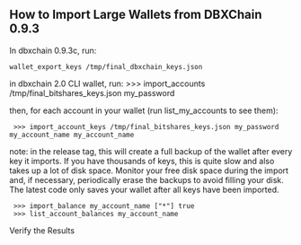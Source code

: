 
## How to Import Large Wallets from DBXChain 0.9.3

In dbxchain 0.9.3c, run: 
    
    wallet_export_keys /tmp/final_dbxchain_keys.json

in dbxchain 2.0 CLI wallet, run:
    >>> import_accounts /tmp/final_bitshares_keys.json my_password

then, for each account in your wallet (run list_my_accounts to see them):

     >>> import_account_keys /tmp/final_bitshares_keys.json my_password my_account_name my_account_name

note: in the release tag, this will create a full backup of the wallet after every key it imports.
If you have thousands of keys, this is quite slow and also takes up a lot of disk space.
Monitor your free disk space during the import and, if necessary, periodically erase the
backups to avoid filling your disk.  The latest code only saves your wallet after all keys have been imported.  

     >>> import_balance my_account_name ["*"] true
     >>> list_account_balances my_account_name

Verify the Results